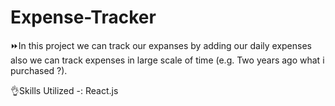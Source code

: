 # Expense-Tracker
⏩In this project we can track our expanses by adding our daily expenses also we can track expenses in large scale of time (e.g. Two years ago what i purchased ?). 

👌Skills Utilized -: React.js
